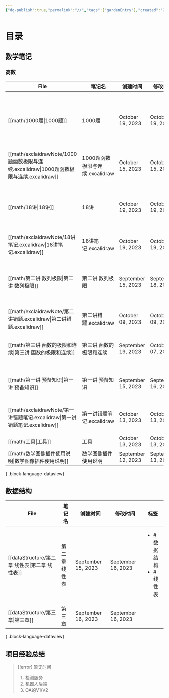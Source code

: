 ```yaml
---
{"dg-publish":true,"permalink":"//","tags":["gardenEntry"],"created":"2023-09-17T11:19:58.061+08:00","updated":"2023-09-17T11:20:43.173+08:00"}
---
```


# 目录

## 数学笔记

### 高数

| File                                                                        | 笔记名                     | 创建时间               | 修改时间               | 标签                                                                                       |
| --------------------------------------------------------------------------- | ----------------------- | ------------------ | ------------------ | ---------------------------------------------------------------------------------------- |
| [[math/1000题\|1000题]]                                                    | 1000题                   | October 19, 2023   | October 19, 2023   | <ul><li>#不会</li><li>#第一次不会</li><li>#没做完</li><li>#数学</li><li>#高数</li><li>#1000题</li></ul> |
| [[math/exclaidrawNote/1000题函数极限与连续.excalidraw\|1000题函数极限与连续.excalidraw]] | 1000题函数极限与连续.excalidraw | October 15, 2023   | October 15, 2023   | <ul><li>#excalidraw</li><li>#数学</li><li>#1000题</li></ul>                                 |
| [[math/18讲\|18讲]]                                                        | 18讲                     | October 19, 2023   | October 19, 2023   | <ul><li>#第一次不会</li><li>#做一半</li><li>#做错</li><li>#第一次做错</li><li>#没做完</li></ul>            |
| [[math/exclaidrawNote/18讲笔记.excalidraw\|18讲笔记.excalidraw]]               | 18讲笔记.excalidraw        | October 19, 2023   | October 19, 2023   | <ul><li>#excalidraw</li></ul>                                                            |
| [[math/第二讲 数列极限\|第二讲 数列极限]]                                              | 第二讲 数列极限                | September 15, 2023 | September 18, 2023 | <ul><li>#数学小技巧</li><li>#数学</li><li>#高数</li><li>#基础30讲</li><li>#数列</li></ul>              |
| [[math/exclaidrawNote/第二讲错题.excalidraw\|第二讲错题.excalidraw]]               | 第二讲错题.excalidraw        | October 09, 2023   | October 09, 2023   | <ul><li>#excalidraw</li></ul>                                                            |
| [[math/第三讲 函数的极限和连续\|第三讲 函数的极限和连续]]                                      | 第三讲 函数的极限和连续            | September 19, 2023 | October 07, 2023   | <ul><li>#数学</li><li>#高数</li><li>#基础30讲</li></ul>                                         |
| [[math/第一讲 预备知识\|第一讲 预备知识]]                                              | 第一讲 预备知识                | September 15, 2023 | September 16, 2023 | <ul><li>#数学</li><li>#高数</li><li>#基础知识</li></ul>                                          |
| [[math/exclaidrawNote/第一讲错题笔记.excalidraw\|第一讲错题笔记.excalidraw]]           | 第一讲错题笔记.excalidraw      | October 13, 2023   | October 13, 2023   | <ul><li>#excalidraw</li><li>#数学</li><li>#错题</li></ul>                                    |
| [[math/工具\|工具]]                                                          | 工具                      | October 13, 2023   | October 13, 2023   | <ul></ul>                                                                                |
| [[math/数学图像插件使用说明\|数学图像插件使用说明]]                                          | 数学图像插件使用说明              | September 12, 2023 | September 13, 2023 | <ul></ul>                                                                                |

{ .block-language-dataview}

## 数据结构

| File                                  | 笔记名     | 创建时间               | 修改时间               | 标签                                   |
| ------------------------------------- | ------- | ------------------ | ------------------ | ------------------------------------ |
| [[dataStructure/第二章 线性表\|第二章 线性表]] | 第二章 线性表 | September 15, 2023 | September 16, 2023 | <ul><li>#数据结构</li><li>#线性表</li></ul> |
| [[dataStructure/第三章\|第三章]]         | 第三章     | September 16, 2023 | September 16, 2023 | <ul></ul>                            |

{ .block-language-dataview}

## 项目经验总结

> [!error] 暂无时间
> 1. 检测服务
> 2. 机器人后端
> 3. OA的V1/V2
